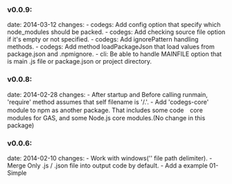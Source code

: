 ### v0.0.9:
date: 2014-03-12
changes:
    - codegs: Add config option that specify which node_modules should be packed.
    - codegs: Add checking source file option if it's empty or not specified.
    - codegs: Add ignorePattern handling methods.
    - codegs: Add method loadPackageJson that load values from package.json and .npmignore.
    - cli: Be able to handle MAINFILE option that is main .js file or package.json or project directory.

### v0.0.8:
date: 2014-02-28
changes:
    - After startup and Before calling runmain, 'require' method assumes that self filename is '/.'.
    - Add 'codegs-core' module to npm as another package. That includes some code　core modules for GAS, and some Node.js core modules.(No change in this package)

### v0.0.6:
date: 2014-02-10
changes:
    - Work with windows('\' file path delimiter).
    - Merge Only .js / .json file into output code by default.
    - Add a example 01-Simple
